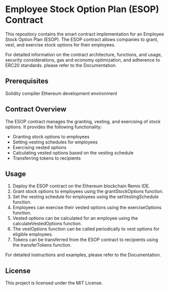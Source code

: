# Employee Stock Option Plan (ESOP) Contract

This repository contains the smart contract implementation for an Employee Stock Option Plan (ESOP). The ESOP contract allows companies to grant, vest, and exercise stock options for their employees.

For detailed information on the contract architecture, functions, and usage, security considerations, gas and economy optimization, and adherence to ERC20 standards.  please refer to the Documentation.

## Prerequisites
Solidity compiler
Ethereum development environment

## Contract Overview
The ESOP contract manages the granting, vesting, and exercising of stock options. It provides the following functionality:

+ Granting stock options to employees
+ Setting vesting schedules for employees
+ Exercising vested options
+ Calculating vested options based on the vesting schedule
+ Transferring tokens to recipients

## Usage
1. Deploy the ESOP contract on the Ethereum blockchain Remix IDE.
2. Grant stock options to employees using the grantStockOptions function.
3. Set the vesting schedule for employees using the setVestingSchedule function.
4. Employees can exercise their vested options using the exerciseOptions function.
5. Vested options can be calculated for an employee using the calculateVestedOptions function.
6. The vestOptions function can be called periodically to vest options for eligible employees.
7. Tokens can be transferred from the ESOP contract to recipients using the transferTokens function.

For detailed instructions and examples, please refer to the Documentation.

## License
This project is licensed under the MIT License.
